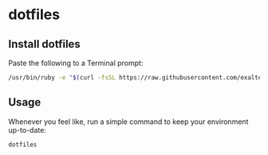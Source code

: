 dotfiles
========

## Install dotfiles

Paste the following to a Terminal prompt:

```bash
/usr/bin/ruby -e "$(curl -fsSL https://raw.githubusercontent.com/exalted/dotfiles/master/install)"
```

## Usage

Whenever you feel like, run a simple command to keep your environment up-to-date:

```bash
dotfiles
```
